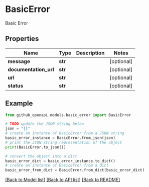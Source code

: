 # BasicError

Basic Error

## Properties

Name | Type | Description | Notes
------------ | ------------- | ------------- | -------------
**message** | **str** |  | [optional] 
**documentation_url** | **str** |  | [optional] 
**url** | **str** |  | [optional] 
**status** | **str** |  | [optional] 

## Example

```python
from github_openapi.models.basic_error import BasicError

# TODO update the JSON string below
json = "{}"
# create an instance of BasicError from a JSON string
basic_error_instance = BasicError.from_json(json)
# print the JSON string representation of the object
print(BasicError.to_json())

# convert the object into a dict
basic_error_dict = basic_error_instance.to_dict()
# create an instance of BasicError from a dict
basic_error_from_dict = BasicError.from_dict(basic_error_dict)
```
[[Back to Model list]](../README.md#documentation-for-models) [[Back to API list]](../README.md#documentation-for-api-endpoints) [[Back to README]](../README.md)


